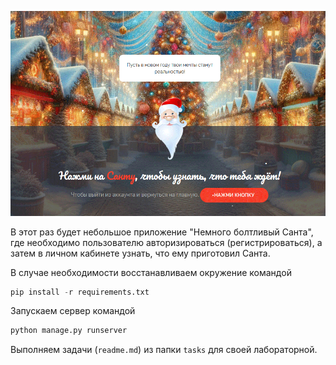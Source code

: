 ![img.png](img.png)

В этот раз будет небольшое приложение "Немного болтливый Санта", где необходимо пользователю авторизироваться (регистрироваться),
а затем в личном кабинете узнать, что ему приготовил Санта.

В случае необходимости восстанавливаем окружение командой

```python
pip install -r requirements.txt
```

Запускаем сервер командой 

```python
python manage.py runserver
```

Выполняем задачи (`readme.md`) из папки `tasks` для своей лабораторной.